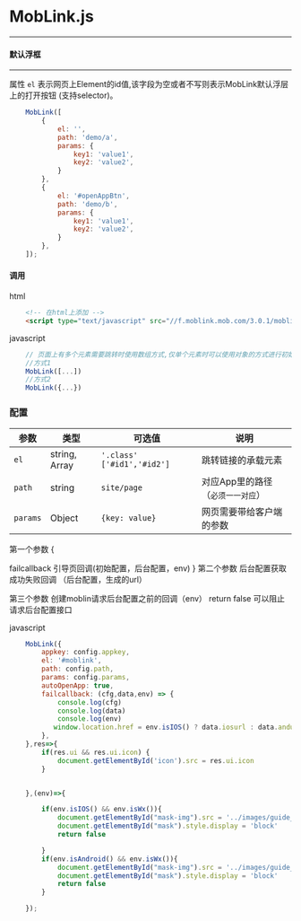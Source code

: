 <h1 class="bd-title" id="content">MobLink.js</h1>

---
#### 默认浮框
---


属性 `el` 表示网页上Element的id值,该字段为空或者不写则表示MobLink默认浮层上的打开按钮 (支持selector)。

```js
    MobLink([
        {
            el: '',
            path: 'demo/a',
            params: {
                key1: 'value1',
                key2: 'value2',
            }
        },
        {
            el: '#openAppBtn',
            path: 'demo/b',
            params: {
                key1: 'value1',
                key2: 'value2',
            }
        },
    ]);
```
#### 调用
html
```html
    <!-- 在html上添加 -->
    <script type="text/javascript" src="//f.moblink.mob.com/3.0.1/moblink.js?appkey=`您自己的AppKey`"></script>
```
javascript
```js
    // 页面上有多个元素需要跳转时使用数组方式,仅单个元素时可以使用对象的方式进行初始化
    //方式1
    MobLink([...])
    //方式2
    MobLink({...})
```

### 配置

| 参数       | 类型    | 可选值                        | 说明 |
|----------  |--------|-------------------------------|------|
| `el`       | string, Array | `'.class'` `['#id1','#id2']` | 跳转链接的承载元素 |
| `path`     | string | `site/page` | 对应App里的路径（`必须一一对应`） |
| `params`   | Object | `{key: value}` | 网页需要带给客户端的参数 |

第一个参数 {

failcallback 引导页回调(初始配置，后台配置，env)
}
第二个参数 后台配置获取成功失败回调  （后台配置，生成的url）

第三个参数 创建moblin请求后台配置之前的回调（env）  return false 可以阻止请求后台配置接口


javascript
```js
    MobLink({
        appkey: config.appkey,
        el: '#moblink',
        path: config.path,
        params: config.params,
        autoOpenApp: true,
        failcallback: (cfg,data,env) => {
            console.log(cfg)
            console.log(data)
            console.log(env)
           window.location.href = env.isIOS() ? data.iosurl : data.andurl
        },
    },res=>{
        if(res.ui && res.ui.icon) {
            document.getElementById('icon').src = res.ui.icon
        }


    },(env)=>{

        if(env.isIOS() && env.isWx()){
            document.getElementById("mask-img").src = '../images/guide_ios.png'
            document.getElementById("mask").style.display = 'block'
            return false

        }
        if(env.isAndroid() && env.isWx()){
            document.getElementById("mask-img").src = '../images/guide_android.png'
            document.getElementById("mask").style.display = 'block'
            return false
        }

    });
```